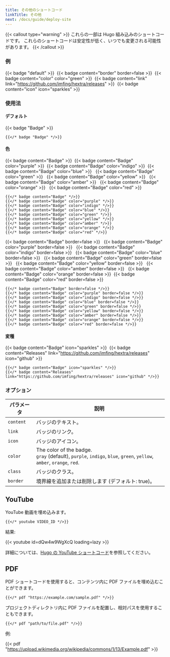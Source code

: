 ```yaml
---
title: その他のショートコード
linkTitle: その他
next: /docs/guide/deploy-site
---
```


{{< callout type="warning" >}}
  これらの一部は Hugo 組み込みのショートコードです。
  これらのショートコードは安定性が低く、いつでも変更される可能性があります。
{{< /callout >}}

### 例

{{< badge "default" >}}&nbsp;
{{< badge content="border" border=false >}}&nbsp;
{{< badge content="color" color="green" >}}&nbsp;
{{< badge content="link" link="https://github.com/imfing/hextra/releases" >}}&nbsp;
{{< badge content="icon" icon="sparkles" >}}&nbsp;

### 使用法

#### デフォルト

{{< badge "Badge" >}}&nbsp;

```
{{</* badge "Badge" */>}}
```

#### 色

{{< badge content="Badge" >}}&nbsp;
{{< badge content="Badge" color="purple" >}}&nbsp;
{{< badge content="Badge" color="indigo" >}}&nbsp;
{{< badge content="Badge" color="blue" >}} &nbsp;
{{< badge content="Badge" color="green" >}} &nbsp;
{{< badge content="Badge" color="yellow" >}} &nbsp;
{{< badge content="Badge" color="amber" >}} &nbsp;
{{< badge content="Badge" color="orange" >}} &nbsp;
{{< badge content="Badge" color="red" >}}&nbsp;

```
{{</* badge content="Badge" */>}}
{{</* badge content="Badge" color="purple" */>}}
{{</* badge content="Badge" color="indigo" */>}}
{{</* badge content="Badge" color="blue" */>}}
{{</* badge content="Badge" color="green" */>}}
{{</* badge content="Badge" color="yellow" */>}}
{{</* badge content="Badge" color="amber" */>}}
{{</* badge content="Badge" color="orange" */>}}
{{</* badge content="Badge" color="red" */>}}
```

{{< badge content="Badge" border=false >}} &nbsp;
{{< badge content="Badge" color="purple" border=false >}} &nbsp;
{{< badge content="Badge" color="indigo" border=false >}} &nbsp;
{{< badge content="Badge" color="blue" border=false >}} &nbsp;
{{< badge content="Badge" color="green" border=false >}} &nbsp;
{{< badge content="Badge" color="yellow" border=false >}} &nbsp;
{{< badge content="Badge" color="amber" border=false >}} &nbsp;
{{< badge content="Badge" color="orange" border=false >}}&nbsp;
{{< badge content="Badge" color="red" border=false >}}&nbsp;

```
{{</* badge content="Badge" border=false */>}}
{{</* badge content="Badge" color="purple" border=false */>}}
{{</* badge content="Badge" color="indigo" border=false */>}}
{{</* badge content="Badge" color="blue" border=false */>}}
{{</* badge content="Badge" color="green" border=false */>}}
{{</* badge content="Badge" color="yellow" border=false */>}}
{{</* badge content="Badge" color="amber" border=false */>}}
{{</* badge content="Badge" color="orange" border=false */>}}
{{</* badge content="Badge" color="red" border=false */>}}
```

#### 変種

{{< badge content="Badge" icon="sparkles" >}}&nbsp;
{{< badge content="Releases" link="https://github.com/imfing/hextra/releases" icon="github" >}}&nbsp;

```
{{</* badge content="Badge" icon="sparkles" */>}}
{{</* badge content="Releases" link="https://github.com/imfing/hextra/releases" icon="github" */>}}
```

### オプション

| パラメータ     | 説明                                                                                                                       |
|-----------|--------------------------------------------------------------------------------------------------------------------------|
| `content` | バッジのテキスト。                                                                                                                |
| `link`    | バッジのリンク。                                                                                                                 |
| `icon`    | バッジのアイコン。                                                                                                                |
| `color`   | The color of the badge. <br/> `gray` (default), `purple`, `indigo`, `blue`, `green`, `yellow`, `amber`, `orange`, `red`. |
| `class`   | バッジのクラス。                                                                                                                 |
| `border`  | 境界線を追加または削除します (デフォルト: true)。                                                                                            |

## YouTube

YouTube 動画を埋め込みます。

```
{{</* youtube VIDEO_ID */>}}
```

結果:

{{< youtube id=dQw4w9WgXcQ loading=lazy >}}

詳細については、[Hugo の YouTube ショートコード](https://gohugo.io/content-management/shortcodes/#youtube)を参照してください。

## PDF

PDF ショートコードを使用すると、コンテンツ内に PDF ファイルを埋め込むことができます。

```
{{</* pdf "https://example.com/sample.pdf" */>}}
```

プロジェクトディレクトリ内に PDF ファイルを配置し、相対パスを使用することもできます。

```
{{</* pdf "path/to/file.pdf" */>}}
```

例:

{{< pdf "https://upload.wikimedia.org/wikipedia/commons/1/13/Example.pdf" >}}